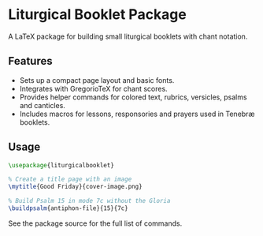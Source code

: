 # Liturgical Booklet Package

A LaTeX package for building small liturgical booklets with chant notation.

## Features

- Sets up a compact page layout and basic fonts.
- Integrates with GregorioTeX for chant scores.
- Provides helper commands for colored text, rubrics, versicles, psalms and canticles.
- Includes macros for lessons, responsories and prayers used in Tenebræ booklets.

## Usage

```tex
\usepackage{liturgicalbooklet}

% Create a title page with an image
\mytitle{Good Friday}{cover-image.png}

% Build Psalm 15 in mode 7c without the Gloria
\buildpsalm{antiphon-file}{15}{7c}
```

See the package source for the full list of commands.
